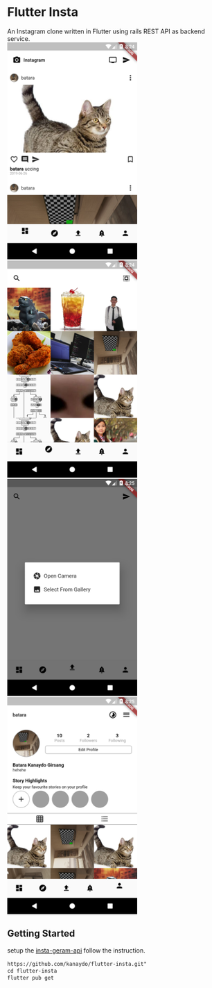 # Flutter Insta

An Instagram clone written in Flutter using rails REST API as backend service.
<br>
<img src="./screenshoots/feed.png" height="500" alt="Screenshot"/>
<img src="./screenshoots/explore.png" height="500" alt="Screenshot"/>
<img src="./screenshoots/upload.png" height="500" alt="Screenshot"/>
<img src="./screenshoots/profile.png" height="500" alt="Screenshot"/>

## Getting Started

setup the [insta-geram-api](https://github.com/kanaydo/insta-geram-api) follow the instruction.
```
https://github.com/kanaydo/flutter-insta.git"
cd flutter-insta
flutter pub get
```

